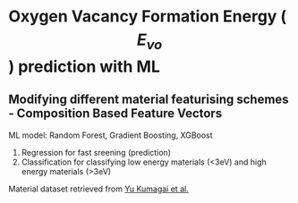 # Oxygen Vacancy Formation Energy ($$E_{vo}$$) prediction with ML
## Modifying different material featurising schemes - Composition Based Feature Vectors

ML model: Random Forest, Gradient Boosting, XGBoost


1. Regression for fast sreening (prediction)
2. Classification for classifying low energy materials (<3eV) and high energy materials (>3eV)


Material dataset retrieved from [Yu Kumagai et al.](https://journals.aps.org/prmaterials/abstract/10.1103/PhysRevMaterials.5.123803)
